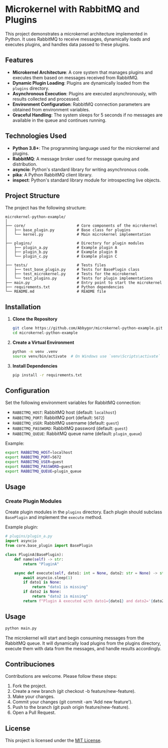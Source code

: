 # Microkernel with RabbitMQ and Plugins

This project demonstrates a microkernel architecture implemented in Python. It uses RabbitMQ to receive messages, dynamically loads and executes plugins, and handles data passed to these plugins.

## Features

- **Microkernel Architecture**: A core system that manages plugins and executes them based on messages received from RabbitMQ.
- **Dynamic Plugin Loading**: Plugins are dynamically loaded from the `plugins` directory.
- **Asynchronous Execution**: Plugins are executed asynchronously, with results collected and processed.
- **Environment Configuration**: RabbitMQ connection parameters are obtained from environment variables.
- **Graceful Handling**: The system sleeps for 5 seconds if no messages are available in the queue and continues running.

## Technologies Used

- **Python 3.8+**: The programming language used for the microkernel and plugins.
- **RabbitMQ**: A message broker used for message queuing and distribution.
- **asyncio**: Python's standard library for writing asynchronous code.
- **pika**: A Python RabbitMQ client library.
- **inspect**: Python's standard library module for introspecting live objects.

## Project Structure

The project has the following structure:

```plaintext
microkernel-python-example/
│
├── core/                       # Core components of the microkernel
│   ├── base_plugin.py          # Base class for plugins
│   └── kernel.py               # Main microkernel implementation
│
├── plugins/                    # Directory for plugin modules
│   ├── plugin_a.py             # Example plugin A
│   ├── plugin_b.py             # Example plugin B
│   └── plugin_c.py             # Example plugin C
│
├── tests/                      # Tests files
│   ├── test_base_plugin.py     # Tests for BasePlugin class
│   ├── test_microkernel.py     # Tests for the microkernel
│   └── test_plugins.py         # Tests for plugin implementations
├── main.py                     # Entry point to start the microkernel
├── requirements.txt            # Python dependencies
└── README.md                   # README file
```

## Installation

1. **Clone the Repository**

    ```bash
    git clone https://github.com/Abbygor/microkernel-python-example.git
    cd microkernel-python-example
    ```

2. **Create a Virtual Environment**

    ```bash
    python -m venv .venv
    source venv/bin/activate  # On Windows use `venv\Scripts\activate`
    ```

3. **Install Dependencies**

    ```bash
    pip install -r requirements.txt
    ```

## Configuration

Set the following environment variables for RabbitMQ connection:

- `RABBITMQ_HOST`: RabbitMQ host (default: `localhost`)
- `RABBITMQ_PORT`: RabbitMQ port (default: `5672`)
- `RABBITMQ_USER`: RabbitMQ username (default: `guest`)
- `RABBITMQ_PASSWORD`: RabbitMQ password (default: `guest`)
- `RABBITMQ_QUEUE`: RabbitMQ queue name (default: `plugin_queue`)

Example:

```bash
export RABBITMQ_HOST=localhost
export RABBITMQ_PORT=5672
export RABBITMQ_USER=guest
export RABBITMQ_PASSWORD=guest
export RABBITMQ_QUEUE=plugin_queue
```

## Usage

### Create Plugin Modules

Create plugin modules in the `plugins` directory. Each plugin should subclass `BasePlugin` and implement the `execute` method.

Example plugin:

```python
# plugins/plugin_a.py
import asyncio
from core.base_plugin import BasePlugin

class PluginA(BasePlugin):
    def name(self) -> str:
        return "PluginA"

    async def execute(self, dato1: int = None, dato2: str = None) -> str:
        await asyncio.sleep(1)
        if dato1 is None:
            return "dato1 is missing"
        if dato2 is None:
            return "dato2 is missing"
        return f"Plugin A executed with dato1={dato1} and dato2='{dato2}'"
```

## Usage
```bash
python main.py
```

The microkernel will start and begin consuming messages from the RabbitMQ queue. It will dynamically load plugins from the plugins directory, execute them with data from the messages, and handle results accordingly.

## Contribuciones

Contributions are welcome. Please follow these steps:

1. Fork the project.
2. Create a new branch (git checkout -b feature/new-feature).
3. Make your changes.
4. Commit your changes (git commit -am 'Add new feature').
5. Push to the branch (git push origin feature/new-feature).
6. Open a Pull Request.

## License

This project is licensed under the [MIT License](LICENSE).
